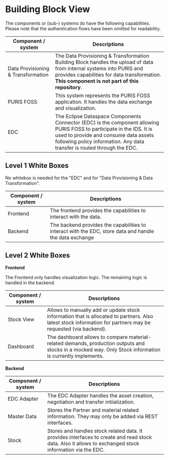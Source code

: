 # Building Block View

The components or (sub-) systems do have the following capabilities. Please note that the authentication flows have 
been omitted for readability.

| Component / system                 | Descriptions                                                                                                                                                                                                                              |
|------------------------------------|-------------------------------------------------------------------------------------------------------------------------------------------------------------------------------------------------------------------------------------------|
| Data Provisioning & Transformation | The Data Provisioning & Transformation Building Block handles the upload of data from internal systems into PURIS and provides capabilities for data transformation. **This component is not part of this repository**.                   |
| PURIS FOSS                         | This system represents the PURIS FOSS application. It handles the data exchange and visualization.                                                                                                                                        |
| EDC                                | The Eclipse Dataspace Components Connector (EDC) is the component allowing PURIS FOSS to participate in the IDS. It is used to provide and consume data assets following policy information. Any data transfer is routed through the EDC. |

## Level 1 White Boxes

No whitebox is needed for the "EDC" and for "Data Provisioning & Data Transformation".

| Component / system | Descriptions                                                                                            |
|--------------------|---------------------------------------------------------------------------------------------------------|
| Frontend           | The frontend provides the capabilities to interact with the data.                                       |
| Backend            | The backend provides the capabilities to interact with the EDC, store data and handle the data exchange |


## Level 2 White Boxes

**Frontend**

The Frontend only handles visualization logic. The remaining logic is handled in the backend.

| Component / system | Descriptions                                                                                                                                                 |
|--------------------|--------------------------------------------------------------------------------------------------------------------------------------------------------------|
| Stock View         | Allows to manually add or update stock information that is allocated to partners. Also latest stock information for partners may be requested (via backend). |
| Dashboard          | The dashboard allows to compare material-related demands, production outputs and stocks in a mocked way. Only Stock information is currently implements.     |

**Backend**

| Component / system | Descriptions                                                                                                                                            |
|--------------------|---------------------------------------------------------------------------------------------------------------------------------------------------------|
| EDC Adapter        | The EDC Adapter handles the asset creation, negotiation and transfer intiialization.                                                                    |
| Master Data        | Stores the Partner and material related information. They may only be added via REST interfaces.                                                        |
| Stock | Stores and handles stock related data. It provides interfaces to create and read stock data. Also it allows to exchanged stock information via the EDC. |
